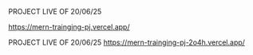 PROJECT LIVE OF 20/06/25

https://mern-trainging-pj.vercel.app/

PROJECT LIVE OF 20/06/25
https://mern-trainging-pj-2o4h.vercel.app/
